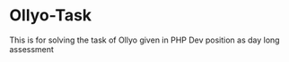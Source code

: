 # Ollyo-Task
This is for solving the task of Ollyo given in PHP Dev position as day long assessment
